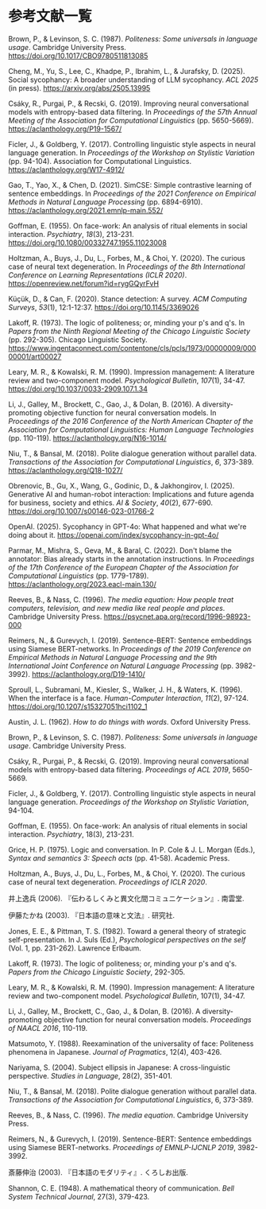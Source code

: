 # 参考文献一覧

Brown, P., & Levinson, S. C. (1987). *Politeness: Some universals in language usage*. Cambridge University Press. https://doi.org/10.1017/CBO9780511813085

Cheng, M., Yu, S., Lee, C., Khadpe, P., Ibrahim, L., & Jurafsky, D. (2025). Social sycophancy: A broader understanding of LLM sycophancy. *ACL 2025* (in press). https://arxiv.org/abs/2505.13995

Csáky, R., Purgai, P., & Recski, G. (2019). Improving neural conversational models with entropy-based data filtering. In *Proceedings of the 57th Annual Meeting of the Association for Computational Linguistics* (pp. 5650-5669). https://aclanthology.org/P19-1567/

Ficler, J., & Goldberg, Y. (2017). Controlling linguistic style aspects in neural language generation. In *Proceedings of the Workshop on Stylistic Variation* (pp. 94-104). Association for Computational Linguistics. https://aclanthology.org/W17-4912/

Gao, T., Yao, X., & Chen, D. (2021). SimCSE: Simple contrastive learning of sentence embeddings. In *Proceedings of the 2021 Conference on Empirical Methods in Natural Language Processing* (pp. 6894-6910). https://aclanthology.org/2021.emnlp-main.552/

Goffman, E. (1955). On face-work: An analysis of ritual elements in social interaction. *Psychiatry*, *18*(3), 213-231. https://doi.org/10.1080/00332747.1955.11023008

Holtzman, A., Buys, J., Du, L., Forbes, M., & Choi, Y. (2020). The curious case of neural text degeneration. In *Proceedings of the 8th International Conference on Learning Representations (ICLR 2020)*. https://openreview.net/forum?id=rygGQyrFvH


 Küçük, D., & Can, F. (2020). Stance detection: A survey. *ACM Computing Surveys*, *53*(1), 12:1-12:37. https://doi.org/10.1145/3369026

Lakoff, R. (1973). The logic of politeness; or, minding your p's and q's. In *Papers from the Ninth Regional Meeting of the Chicago Linguistic Society* (pp. 292-305). Chicago Linguistic Society. https://www.ingentaconnect.com/contentone/cls/pcls/1973/00000009/00000001/art00027

Leary, M. R., & Kowalski, R. M. (1990). Impression management: A literature review and two-component model. *Psychological Bulletin*, *107*(1), 34-47. https://doi.org/10.1037/0033-2909.107.1.34

Li, J., Galley, M., Brockett, C., Gao, J., & Dolan, B. (2016). A diversity-promoting objective function for neural conversation models. In *Proceedings of the 2016 Conference of the North American Chapter of the Association for Computational Linguistics: Human Language Technologies* (pp. 110-119). https://aclanthology.org/N16-1014/

Niu, T., & Bansal, M. (2018). Polite dialogue generation without parallel data. *Transactions of the Association for Computational Linguistics*, *6*, 373-389. https://aclanthology.org/Q18-1027/

Obrenovic, B., Gu, X., Wang, G., Godinic, D., & Jakhongirov, I. (2025). Generative AI and human-robot interaction: Implications and future agenda for business, society and ethics. *AI & Society*, *40*(2), 677-690. https://doi.org/10.1007/s00146-023-01766-2

OpenAI. (2025). Sycophancy in GPT-4o: What happened and what we're doing about it. https://openai.com/index/sycophancy-in-gpt-4o/

Parmar, M., Mishra, S., Geva, M., & Baral, C. (2022). Don't blame the annotator: Bias already starts in the annotation instructions. In *Proceedings of the 17th Conference of the European Chapter of the Association for Computational Linguistics* (pp. 1779-1789). https://aclanthology.org/2023.eacl-main.130/

Reeves, B., & Nass, C. (1996). *The media equation: How people treat computers, television, and new media like real people and places*. Cambridge University Press. https://psycnet.apa.org/record/1996-98923-000

Reimers, N., & Gurevych, I. (2019). Sentence-BERT: Sentence embeddings using Siamese BERT-networks. In *Proceedings of the 2019 Conference on Empirical Methods in Natural Language Processing and the 9th International Joint Conference on Natural Language Processing* (pp. 3982-3992). https://aclanthology.org/D19-1410/

Sproull, L., Subramani, M., Kiesler, S., Walker, J. H., & Waters, K. (1996). When the interface is a face. *Human-Computer Interaction*, *11*(2), 97-124. https://doi.org/10.1207/s15327051hci1102_1


Austin, J. L. (1962). *How to do things with words*. Oxford University Press.

Brown, P., & Levinson, S. C. (1987). *Politeness: Some universals in language usage*. Cambridge University Press.

Csáky, R., Purgai, P., & Recski, G. (2019). Improving neural conversational models with entropy-based data filtering. *Proceedings of ACL 2019*, 5650-5669.

Ficler, J., & Goldberg, Y. (2017). Controlling linguistic style aspects in neural language generation. *Proceedings of the Workshop on Stylistic Variation*, 94-104.

Goffman, E. (1955). On face-work: An analysis of ritual elements in social interaction. *Psychiatry*, 18(3), 213-231.

Grice, H. P. (1975). Logic and conversation. In P. Cole & J. L. Morgan (Eds.), *Syntax and semantics 3: Speech acts* (pp. 41-58). Academic Press.

Holtzman, A., Buys, J., Du, L., Forbes, M., & Choi, Y. (2020). The curious case of neural text degeneration. *Proceedings of ICLR 2020*.

井上逸兵 (2006). 『伝わるしくみと異文化間コミュニケーション』. 南雲堂.

伊藤たかね (2003). 『日本語の意味と文法』. 研究社.

Jones, E. E., & Pittman, T. S. (1982). Toward a general theory of strategic self-presentation. In J. Suls (Ed.), *Psychological perspectives on the self* (Vol. 1, pp. 231-262). Lawrence Erlbaum.

Lakoff, R. (1973). The logic of politeness; or, minding your p's and q's. *Papers from the Chicago Linguistic Society*, 292-305.

Leary, M. R., & Kowalski, R. M. (1990). Impression management: A literature review and two-component model. *Psychological Bulletin*, 107(1), 34-47.

Li, J., Galley, M., Brockett, C., Gao, J., & Dolan, B. (2016). A diversity-promoting objective function for neural conversation models. *Proceedings of NAACL 2016*, 110-119.

Matsumoto, Y. (1988). Reexamination of the universality of face: Politeness phenomena in Japanese. *Journal of Pragmatics*, 12(4), 403-426.

Nariyama, S. (2004). Subject ellipsis in Japanese: A cross-linguistic perspective. *Studies in Language*, 28(2), 351-401.

Niu, T., & Bansal, M. (2018). Polite dialogue generation without parallel data. *Transactions of the Association for Computational Linguistics*, 6, 373-389.

Reeves, B., & Nass, C. (1996). *The media equation*. Cambridge University Press.

Reimers, N., & Gurevych, I. (2019). Sentence-BERT: Sentence embeddings using Siamese BERT-networks. *Proceedings of EMNLP-IJCNLP 2019*, 3982-3992.

斎藤伸治 (2003). 『日本語のモダリティ』. くろしお出版.

Shannon, C. E. (1948). A mathematical theory of communication. *Bell System Technical Journal*, 27(3), 379-423.
